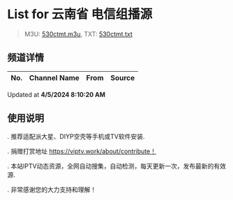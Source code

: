 # List for **云南省 电信组播源**

> M3U: [530ctmt.m3u](/530ctmt.m3u), TXT: [530ctmt.txt](/txt/530ctmt.txt)

## 频道详情

| No. | Channel Name | From | Source |
| --- | ------------ | ---- | ------ |


Updated at **4/5/2024 8:10:20 AM**

## 使用说明

. 推荐适配派大星、DIYP空壳等手机或TV软件安装.

. 捐赠打赏地址 https://viptv.work/about/contribute！

. 本站IPTV动态资源，全网自动搜集，自动检测，每天更新一次，发布最新的有效源.

. 非常感谢您的大力支持和理解！